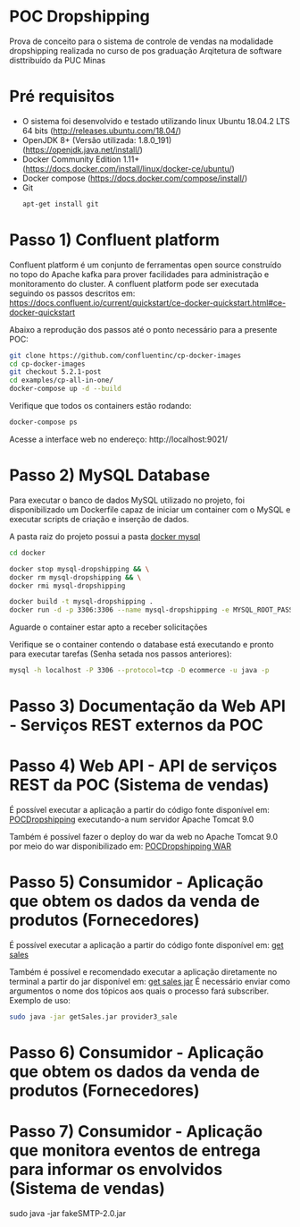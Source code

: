 # POC Dropshipping

Prova de conceito para o sistema de controle de vendas na modalidade dropshipping realizada no curso de pos graduação Arqitetura de software disttribuído da PUC Minas

# Pré requisitos
  - O sistema foi desenvolvido e testado utilizando linux Ubuntu 18.04.2 LTS 64 bits (http://releases.ubuntu.com/18.04/)
  - OpenJDK 8+ (Versão utilizada: 1.8.0_191) (https://openjdk.java.net/install/)
  - Docker Community Edition 1.11+ (https://docs.docker.com/install/linux/docker-ce/ubuntu/)
  - Docker compose (https://docs.docker.com/compose/install/)
  - Git
      ```sh
      apt-get install git
      ```
# Passo 1) Confluent platform

Confluent platform é um conjunto de ferramentas open source construído no topo do Apache kafka para prover facilidades para administração e monitoramento do cluster.
A confluent platform pode ser executada seguindo os passos descritos em: https://docs.confluent.io/current/quickstart/ce-docker-quickstart.html#ce-docker-quickstart

Abaixo a reprodução dos passos até o ponto necessário para a presente POC:
```sh
git clone https://github.com/confluentinc/cp-docker-images
cd cp-docker-images
git checkout 5.2.1-post
cd examples/cp-all-in-one/
docker-compose up -d --build
```
Verifique que todos os containers estão rodando:
```sh
docker-compose ps
```
Acesse a interface web no endereço:
http://localhost:9021/

# Passo 2) MySQL Database

Para executar o banco de dados MySQL utilizado no projeto, foi disponibilizado um Dockerfile capaz de iniciar um container com o MySQL e executar scripts de criação e inserção de dados.

A pasta raiz do projeto possui a pasta [docker mysql](docker/mysql)
```sh
cd docker

docker stop mysql-dropshipping && \
docker rm mysql-dropshipping && \
docker rmi mysql-dropshipping

docker build -t mysql-dropshipping .
docker run -d -p 3306:3306 --name mysql-dropshipping -e MYSQL_ROOT_PASSWORD=12345 -e MYSQL_ROOT_HOST=% mysql-dropshipping
```    
Aguarde o container estar apto a receber solicitações

Verifique se o container contendo o database está executando e pronto para executar tarefas (Senha setada nos passos anteriores):
```sh
mysql -h localhost -P 3306 --protocol=tcp -D ecommerce -u java -p
```
# Passo 3) Documentação da Web API - Serviços REST externos da POC

# Passo 4) Web API - API de serviços REST da POC (Sistema de vendas)
É possível executar a aplicação a partir do código fonte disponível em: [POCDropshipping](POCDropshipping) executando-a num servidor Apache Tomcat 9.0

Também é possível fazer o deploy do war da web no Apache Tomcat 9.0 por meio do war disponibilizado em: [POCDropshipping WAR](jars/POCDropshipping.war)

# Passo 5) Consumidor - Aplicação que obtem os dados da venda de produtos (Fornecedores)
É possível executar a aplicação a partir do código fonte disponível em: [get sales](get-sales-kafka)

Também é possível e recomendado executar a aplicação diretamente no terminal a partir do jar disponível em: [get sales jar](jars/getSales.jar)
É necessário enviar como argumentos o nome dos tópicos aos quais o processo fará subscriber. Exemplo de uso:
```sh
sudo java -jar getSales.jar provider3_sale
```
# Passo 6) Consumidor - Aplicação que obtem os dados da venda de produtos (Fornecedores)

# Passo 7) Consumidor - Aplicação que monitora eventos de entrega para informar os envolvidos (Sistema de vendas)
sudo java -jar fakeSMTP-2.0.jar 
